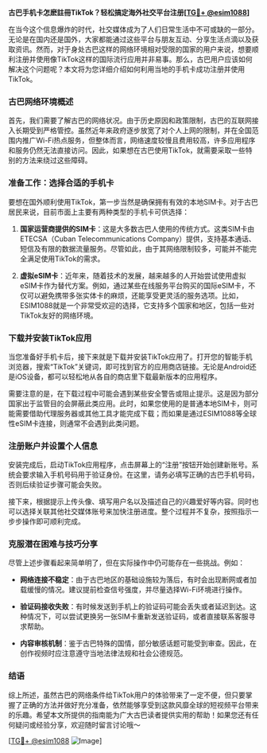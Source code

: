 **古巴手机卡怎麽註冊TikTok？轻松搞定海外社交平台注册[[TG💪+ @esim1088](https://t.me/s/esim1088)]**

在当今这个信息爆炸的时代，社交媒体成为了人们日常生活中不可或缺的一部分。无论是在国内还是国外，大家都能通过这些平台与朋友互动、分享生活点滴以及获取资讯。然而，对于身处古巴这样的网络环境相对受限的国家的用户来说，想要顺利注册并使用像TikTok这样的国际流行应用并非易事。那么，古巴用户应该如何解决这个问题呢？本文将为您详细介绍如何利用当地的手机卡成功注册并使用TikTok。

### 古巴网络环境概述

首先，我们需要了解古巴的网络状况。由于历史原因和政策限制，古巴的互联网接入长期受到严格管控。虽然近年来政府逐步放宽了对个人上网的限制，并在全国范围内推广Wi-Fi热点服务，但整体而言，网络速度较慢且费用较高，许多应用程序和服务仍然无法直接访问。因此，如果想在古巴使用TikTok，就需要采取一些特别的方法来绕过这些障碍。

### 准备工作：选择合适的手机卡

要想在国外顺利使用TikTok，第一步当然是确保拥有有效的本地SIM卡。对于古巴居民来说，目前市面上主要有两种类型的手机卡可供选择：

1. **国家运营商提供的SIM卡**：这是大多数古巴人使用的传统方式。这类SIM卡由ETECSA（Cuban Telecommunications Company）提供，支持基本通话、短信及有限的数据流量服务。尽管如此，由于其网络限制较多，可能并不能完全满足使用TikTok的需求。
   
2. **虚拟eSIM卡**：近年来，随着技术的发展，越来越多的人开始尝试使用虚拟eSIM卡作为替代方案。例如，通过某些在线服务平台购买的国际eSIM卡，不仅可以避免携带多张实体卡的麻烦，还能享受更灵活的服务选项。比如，ESIM1088就是一个非常受欢迎的选择，它支持多个国家和地区，包括一些对TikTok友好的网络环境。

### 下载并安装TikTok应用

当您准备好手机卡后，接下来就是下载并安装TikTok应用了。打开您的智能手机浏览器，搜索“TikTok”关键词，即可找到官方的应用商店链接。无论是Android还是iOS设备，都可以轻松地从各自的商店里下载最新版本的应用程序。

需要注意的是，在下载过程中可能会遇到某些安全警告或阻止提示。这是因为部分国家出于监管目的会屏蔽此类应用。此时，如果您使用的是普通本地SIM卡，则可能需要借助代理服务器或其他工具才能完成下载；而如果是通过ESIM1088等全球性eSIM卡连接，则通常不会遇到此类问题。

### 注册账户并设置个人信息

安装完成后，启动TikTok应用程序，点击屏幕上的“注册”按钮开始创建新账号。系统会要求输入手机号码用于验证身份。在这里，请务必填写正确的古巴手机号码，否则后续验证步骤可能会失败。

接下来，根据提示上传头像、填写用户名以及描述自己的兴趣爱好等内容。同时也可以选择关联其他社交媒体账号来加快注册进度。整个过程并不复杂，按照指示一步步操作即可顺利完成。

### 克服潜在困难与技巧分享

尽管上述步骤看起来简单明了，但在实际操作中仍可能存在一些挑战。例如：

- **网络连接不稳定**：由于古巴地区的基础设施较为落后，有时会出现断网或者加载缓慢的情况。建议提前检查信号强度，并尽量选择Wi-Fi环境进行操作。
  
- **验证码接收失败**：有时候发送到手机上的验证码可能会丢失或者延迟到达。这种情况下，可以尝试更换另一张SIM卡重新发送验证码，或者直接联系客服寻求帮助。

- **内容审核机制**：鉴于古巴特殊的国情，部分敏感话题可能受到审查。因此，在创作视频时应注意遵守当地法律法规和社会公德规范。

### 结语

综上所述，虽然古巴的网络条件给TikTok用户的体验带来了一定不便，但只要掌握了正确的方法并做好充分准备，依然能够享受到这款风靡全球的短视频平台带来的乐趣。希望本文所提供的指南能为广大古巴读者提供实用的帮助！如果您还有任何疑问或经验分享，欢迎随时留言讨论哦～

[[TG💪+ @esim1088](https://t.me/s/esim1088) ![Image](https://i.postimg.cc/4NQfJmqS/Snipaste-2025-05-13-00-14-12.png)]